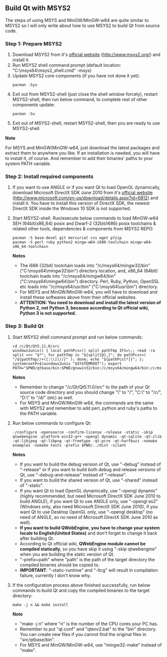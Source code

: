 ﻿## Build Qt with MSYS2
The steps of using MSYS and MinGW/MinGW-w64 are quite similar to MSYS2 so I will only write about how to use MSYS2 to build Qt from source code.

### Step 1: Prepare MSYS2
1. Download MSYS2 from it's [official website](http://www.msys2.org/) (http://www.msys2.org/) and install it.
2. Run MSYS2 shell command prompt (default location: "C:\msys64\msys2_shell.cmd" -msys)
3. Update MSYS2 core components (if you have not done it yet):
   ```text
   pacman -Syu
   ```
4. Exit out from MSYS2-shell (just close the shell window forcely), restart MSYS2-shell, then run below command, to complete rest of other components update:
   ```text
   pacman -Su
   ```
5. Exit out of MSYS2-shell, restart MSYS2-shell, then you are ready to use MSYS2-shell.

**Note**

For MSYS and MinGW/MinGW-w64, just download the latest packages and extract them to anywhere you like. If an installation is needed, you will have to install it, of course. And remember to add their binaries' paths to your system PATH variable.

### Step 2: Install required components
1. If you want to use ANGLE or if you want Qt to load OpenGL dynamically, download Microsoft DirectX SDK June 2010 from it's [official website](http://www.microsoft.com/en-us/download/details.aspx?id=6812) (http://www.microsoft.com/en-us/download/details.aspx?id=6812) and install it. You have to install this version of DirectX SDK, the newest DirectX SDK inside the Windows 10 SDK is not supported.
2. Start MSYS2-shell. Run/execute below commands to load MinGW-w64 SEH (64bit/x86_64) posix and Dwarf-2 (32bit/i686) posix toolchains & related other tools, dependencies & components from MSYS2 REPO:
   ```text
   pacman -S base-devel git mercurial cvs wget p7zip
   pacman -S perl ruby python2 mingw-w64-i686-toolchain mingw-w64-x86_64-toolchain
   ```
   **Notes**

   - The i686 (32bit) toolchain loads into "/c/msys64/mingw32/bin" ("C:\msys64\mingw32\bin") directory location, and, x86_64 (64bit) toolchain loads into "/c/msys64/mingw64/bin" ("C:\msys64\mingw64\bin") directory. Perl, Ruby, Python, OpenSSL etc loads into "/c/msys64/usr/bin" ("C:\msys64\usr\bin") directory.
   - For MSYS and MinGW/MinGW-w64, you will have to download and install these softwares above from their official websites.
   - **ATTENTION: You need to download and install the latest version of Python 2, not Python 3, because according to Qt official wiki, Python 3 is not supported.**

### Step 3: Build Qt
1. Start MSYS2 shell command prompt and run below commands:
   ```text
   cd /c/Qt/Qt5.11.0/src
   windows2unix() { local pathPcs=() split pathTmp IFS=\;; read -ra split <<< "$*"; for pathTmp in "${split[@],}"; do pathPcs+=( "/${pathTmp//+([:\\])//}" ); done; echo "${pathPcs[*]}"; }; systemrootP=$(windows2unix "$SYSTEMROOT"); export PATH="$PWD/qtbase/bin:$PWD/gnuwin32/bin:/c/msys64/mingw64/bin:/c/msys64/usr/bin:$PATH"
   ```
   **Notes**

   - Remember to change "/c/Qt/Qt5.11.0/src" to the path of your Qt source code directory and you should change "\\" to "/", "C:\\" to "/c/", "D:\\" to "/d/" (etc) as well.
   - For MSYS and MinGW/MinGW-w64, the commands are the same with MSYS2 and remember to add perl, python and ruby's paths to the PATH variable.
2. Run below commands to configure Qt:
   ```text
   ./configure -opensource -confirm-license -release -static -skip qtwebengine -platform win32-g++ -opengl dynamic -qt-sqlite -qt-zlib -qt-libjpeg -qt-libpng -qt-freetype -qt-pcre -qt-harfbuzz -nomake examples -nomake tests -prefix $PWD/../dist -silent
   ```
   **Notes**

   - If you want to build the debug version of Qt, use "-debug" instead of "-release" or if you want to build both debug and release versions of Qt, use "-debug-and-release" instead of "-release".
   - If you want to build the shared version of Qt, use "-shared" instead of "-static".
   - If you want Qt to load OpenGL dynamically, use "-opengl dynamic" (highly recommended, but need Microsoft DirectX SDK June 2010 to build ANGLE), if you want Qt to use ANGLE only, use "-opengl es2" (Windows only, also need Microsoft DirectX SDK June 2010), if you want Qt to use Desktop OpenGL only, use "-opengl desktop" (no need of ANGLE, so no need of Microsoft DirectX SDK June 2010 as well).
   - **If you want to build QWebEngine, you have to change your system locale to English(United States)** and don't forget to change it back after building Qt.
   - According to Qt official wiki, **QWebEngine module cannot be compiled statically**, so you have skip it using "-skip qtwebengine" when you are building the static version of Qt.
   - "-prefix=path" where "path" is the path of the target directory the compiled binaries should be copied to.
   - **IMPORTANT**: "-static-runtime" and "-ltcg" will result in compilation failure, currently I don't know why.
3. If the configuration process above finished successfully, run below commands to build Qt and copy the compiled binaries to the target directory:
   ```text
   make -j n && make install
   ```
   **Note**

   - "make -j n" where "n" is the number of the CPU cores your PC has.
   - Remember to put "qt.conf" and "qtenv2.bat" to the "bin" directory. You can create new files if you cannot find the original files in "src/qtbase/bin".
   - For MSYS and MinGW/MinGW-w64, use "mingw32-make" instead of "make".
